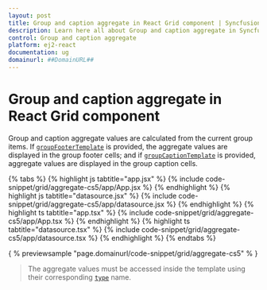 ```yaml
---
layout: post
title: Group and caption aggregate in React Grid component | Syncfusion
description: Learn here all about Group and caption aggregate in Syncfusion React Grid component of Syncfusion Essential JS 2 and more.
control: Group and caption aggregate 
platform: ej2-react
documentation: ug
domainurl: ##DomainURL##
---
```


# Group and caption aggregate in React Grid component

Group and caption aggregate values are calculated from the current group items.
If [`groupFooterTemplate`](https://ej2.syncfusion.com/angular/documentation/api/grid/aggregateColumn/#groupfootertemplate) is provided, the aggregate values are displayed in the group footer cells; and if [`groupCaptionTemplate`](https://ej2.syncfusion.com/angular/documentation/api/grid/aggregateColumn/#groupcaptiontemplate)
 is provided, aggregate values are displayed in the group caption cells.

{% tabs %}
{% highlight js tabtitle="app.jsx" %}
{% include code-snippet/grid/aggregate-cs5/app/App.jsx %}
{% endhighlight %}
{% highlight js tabtitle="datasource.jsx" %}
{% include code-snippet/grid/aggregate-cs5/app/datasource.jsx %}
{% endhighlight %}
{% highlight ts tabtitle="app.tsx" %}
{% include code-snippet/grid/aggregate-cs5/app/App.tsx %}
{% endhighlight %}
{% highlight ts tabtitle="datasource.tsx" %}
{% include code-snippet/grid/aggregate-cs5/app/datasource.tsx %}
{% endhighlight %}
{% endtabs %}

{ % previewsample "page.domainurl/code-snippet/grid/aggregate-cs5" % }

> The aggregate values must be accessed inside the template using their corresponding [`type`](https://ej2.syncfusion.com/angular/documentation/api/grid/aggregateColumn/#type)
name.
